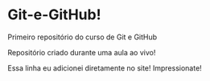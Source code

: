 # Git-e-GitHub!
 Primeiro repositório do curso de Git e GitHub

 Repositório criado durante uma aula ao vivo!

 Essa linha eu adicionei diretamente no site! Impressionate!
